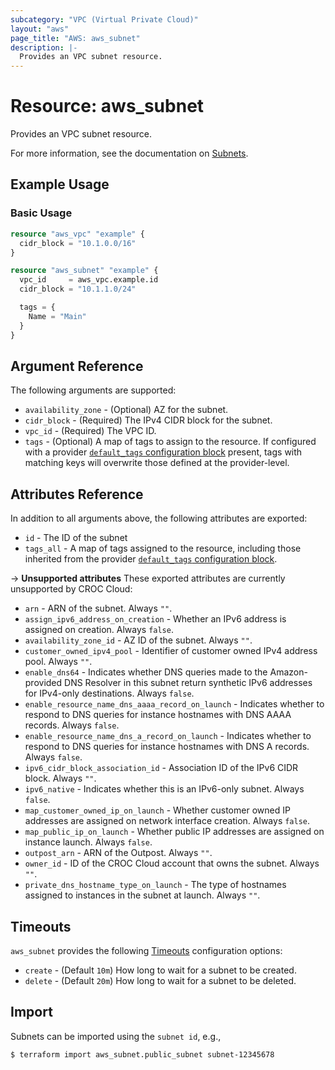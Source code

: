 ```yaml
---
subcategory: "VPC (Virtual Private Cloud)"
layout: "aws"
page_title: "AWS: aws_subnet"
description: |-
  Provides an VPC subnet resource.
---
```


# Resource: aws_subnet

Provides an VPC subnet resource.

For more information, see the documentation on [Subnets][subnets].

## Example Usage

### Basic Usage

```terraform
resource "aws_vpc" "example" {
  cidr_block = "10.1.0.0/16"
}

resource "aws_subnet" "example" {
  vpc_id     = aws_vpc.example.id
  cidr_block = "10.1.1.0/24"

  tags = {
    Name = "Main"
  }
}
```

## Argument Reference

The following arguments are supported:

* `availability_zone` - (Optional) AZ for the subnet.
* `cidr_block` - (Required) The IPv4 CIDR block for the subnet.
* `vpc_id` - (Required) The VPC ID.
* `tags` - (Optional) A map of tags to assign to the resource. If configured with a provider [`default_tags` configuration block][default-tags] present, tags with matching keys will overwrite those defined at the provider-level.

## Attributes Reference

In addition to all arguments above, the following attributes are exported:

* `id` - The ID of the subnet
* `tags_all` - A map of tags assigned to the resource, including those inherited from the provider [`default_tags` configuration block][default-tags].

->  **Unsupported attributes**
These exported attributes are currently unsupported by CROC Cloud:

* `arn` - ARN of the subnet. Always `""`.
* `assign_ipv6_address_on_creation` - Whether an IPv6 address is assigned on creation. Always `false`.
* `availability_zone_id` - AZ ID of the subnet. Always `""`.
* `customer_owned_ipv4_pool` - Identifier of customer owned IPv4 address pool. Always `""`.
* `enable_dns64` - Indicates whether DNS queries made to the Amazon-provided DNS Resolver in this subnet return synthetic IPv6 addresses for IPv4-only destinations. Always `false`.
* `enable_resource_name_dns_aaaa_record_on_launch` - Indicates whether to respond to DNS queries for instance hostnames with DNS AAAA records. Always `false`.
* `enable_resource_name_dns_a_record_on_launch` - Indicates whether to respond to DNS queries for instance hostnames with DNS A records. Always `false`.
* `ipv6_cidr_block_association_id` - Association ID of the IPv6 CIDR block. Always `""`.
* `ipv6_native` - Indicates whether this is an IPv6-only subnet. Always `false`.
* `map_customer_owned_ip_on_launch` - Whether customer owned IP addresses are assigned on network interface creation. Always `false`.
* `map_public_ip_on_launch` - Whether public IP addresses are assigned on instance launch. Always `false`.
* `outpost_arn` - ARN of the Outpost. Always `""`.
* `owner_id` - ID of the CROC Cloud account that owns the subnet. Always `""`.
* `private_dns_hostname_type_on_launch` - The type of hostnames assigned to instances in the subnet at launch. Always `""`.

## Timeouts

`aws_subnet` provides the following [Timeouts](https://www.terraform.io/docs/configuration/blocks/resources/syntax.html#operation-timeouts)
configuration options:

- `create` - (Default `10m`) How long to wait for a subnet to be created.
- `delete` - (Default `20m`) How long to wait for a subnet to be deleted.

## Import

Subnets can be imported using the `subnet id`, e.g.,

```
$ terraform import aws_subnet.public_subnet subnet-12345678
```

[default-tags]: https://www.terraform.io/docs/providers/aws/index.html#default_tags-configuration-block
[subnets]: https://docs.cloud.croc.ru/en/services/networks/subnets.html
